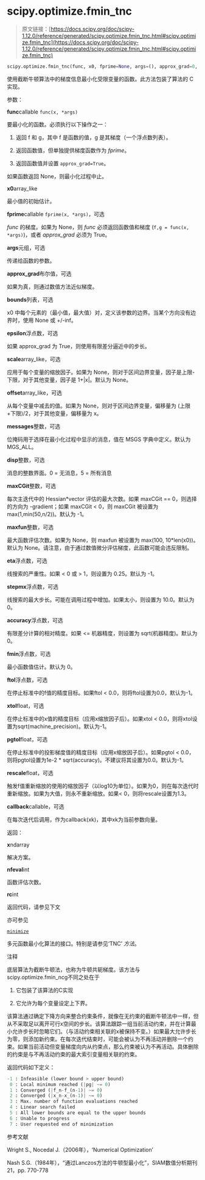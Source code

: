 # scipy.optimize.fmin_tnc

> 原文链接：[https://docs.scipy.org/doc/scipy-1.12.0/reference/generated/scipy.optimize.fmin_tnc.html#scipy.optimize.fmin_tnc](https://docs.scipy.org/doc/scipy-1.12.0/reference/generated/scipy.optimize.fmin_tnc.html#scipy.optimize.fmin_tnc)

```py
scipy.optimize.fmin_tnc(func, x0, fprime=None, args=(), approx_grad=0, bounds=None, epsilon=1e-08, scale=None, offset=None, messages=15, maxCGit=-1, maxfun=None, eta=-1, stepmx=0, accuracy=0, fmin=0, ftol=-1, xtol=-1, pgtol=-1, rescale=-1, disp=None, callback=None)
```

使用截断牛顿算法中的梯度信息最小化受限变量的函数。此方法包装了算法的 C 实现。

参数：

**func**callable `func(x, *args)`

要最小化的函数。必须执行以下操作之一：

1.  返回 f 和 g，其中 f 是函数的值，g 是其梯度（一个浮点数列表）。

1.  返回函数值，但单独提供梯度函数作为 *fprime*。

1.  返回函数值并设置 `approx_grad=True`。

如果函数返回 None，则最小化过程中止。

**x0**array_like

最小值的初始估计。

**fprime**callable `fprime(x, *args)`，可选

*func* 的梯度。如果为 None，则 *func* 必须返回函数值和梯度 (`f,g = func(x, *args)`)，或者 *approx_grad* 必须为 True。

**args**元组，可选

传递给函数的参数。

**approx_grad**布尔值，可选

如果为真，则通过数值方法近似梯度。

**bounds**列表，可选

x0 中每个元素的（最小值，最大值）对，定义该参数的边界。当某个方向没有边界时，使用 None 或 +/-inf。

**epsilon**浮点数，可选

如果 approx_grad 为 True，则使用有限差分逼近中的步长。

**scale**array_like，可选

应用于每个变量的缩放因子。如果为 None，则对于区间边界变量，因子是上限-下限，对于其他变量，因子是 1+|x|。默认为 None。

**offset**array_like，可选

从每个变量中减去的值。如果为 None，则对于区间边界变量，偏移量为 (上限+下限)/2，对于其他变量，偏移量为 x。

**messages**整数，可选

位掩码用于选择在最小化过程中显示的消息，值在 MSGS 字典中定义。默认为 MGS_ALL。

**disp**整数，可选

消息的整数界面。0 = 无消息，5 = 所有消息

**maxCGit**整数，可选

每次主迭代中的 Hessian*vector 评估的最大次数。如果 maxCGit == 0，则选择的方向为 -gradient；如果 maxCGit < 0，则 maxCGit 被设置为 max(1,min(50,n/2))。默认为 -1。

**maxfun**整数，可选

最大函数评估次数。如果为 None，则 maxfun 被设置为 max(100, 10*len(x0))。默认为 None。请注意，由于通过数值微分评估梯度，此函数可能会违反限制。

**eta**浮点数，可选

线搜索的严重性。如果 < 0 或 > 1，则设置为 0.25。默认为 -1。

**stepmx**浮点数，可选

线搜索的最大步长。可能在调用过程中增加。如果太小，则设置为 10.0。默认为 0。

**accuracy**浮点数，可选

有限差分计算的相对精度。如果 <= 机器精度，则设置为 sqrt(机器精度)。默认为 0。

**fmin**浮点数，可选

最小函数值估计。默认为 0。

**ftol**浮点数，可选

在停止标准中的f值的精度目标。如果ftol < 0.0，则将ftol设置为0.0，默认为-1。

**xtol**float，可选

在停止标准中的x值的精度目标（应用x缩放因子后）。如果xtol < 0.0，则将xtol设置为sqrt(machine_precision)。默认为-1。

**pgtol**float，可选

在停止标准中的投影梯度值的精度目标（应用x缩放因子后）。如果pgtol < 0.0，则将pgtol设置为1e-2 * sqrt(accuracy)。不建议将其设置为0.0。默认为-1。

**rescale**float，可选

触发f值重新缩放的使用的缩放因子（以log10为单位）。如果为0，则在每次迭代时重新缩放。如果为大值，则永不重新缩放。如果< 0，则将rescale设置为1.3。

**callback**callable，可选

在每次迭代后调用，作为callback(xk)，其中xk为当前参数向量。

返回：

**x**ndarray

解决方案。

**nfeval**int

函数评估次数。

**rc**int

返回代码，请参见下文

亦可参见

[`minimize`](scipy.optimize.minimize.html#scipy.optimize.minimize "scipy.optimize.minimize")

多元函数最小化算法的接口。特别是请参见‘TNC’ *方法*。

注释

底层算法为截断牛顿法，也称为牛顿共轭梯度。该方法与scipy.optimize.fmin_ncg不同之处在于

1.  它包装了该算法的C实现

1.  它允许为每个变量设定上下界。

该算法通过确定下降方向来整合约束条件，就像在无约束的截断牛顿法中一样，但从不采取足以离开可行x空间的步长。该算法跟踪一组当前活动约束，并在计算最小允许步长时忽略它们。（与活动约束相关联的x被保持不变。）如果最大允许步长为零，则添加新约束。在每次迭代结束时，可能会被认为不再活动并删除一个约束。如果当前活动但变量梯度向内从约束点，那么约束被认为不再活动。具体删除的约束是与不再活动约束的最大索引变量相关联的约束。

返回代码如下定义：

```py
-1 : Infeasible (lower bound > upper bound)
 0 : Local minimum reached (|pg| ~= 0)
 1 : Converged (|f_n-f_(n-1)| ~= 0)
 2 : Converged (|x_n-x_(n-1)| ~= 0)
 3 : Max. number of function evaluations reached
 4 : Linear search failed
 5 : All lower bounds are equal to the upper bounds
 6 : Unable to progress
 7 : User requested end of minimization 
```

参考文献

Wright S., Nocedal J.（2006年），‘Numerical Optimization’

Nash S.G.（1984年），“通过Lanczos方法的牛顿型最小化”，SIAM数值分析期刊21，pp. 770-778
